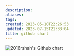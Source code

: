 ```yaml
---
description:
aliases: 
tags: 
created: 2023-05-10T22:26:53
updated: 2023-07-15T21:33:04
title: github chart
---
```

<img src="http://ghchart.rshah.org/ChoiWheatley" alt="2016rshah's Github chart" />
